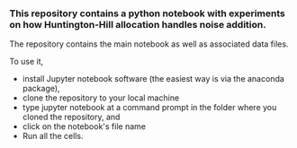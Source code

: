 ### This repository contains a python notebook with experiments on how Huntington-Hill allocation handles noise addition.

The repository contains the main notebook as well as associated data files.

To use it,

* install Jupyter notebook software (the easiest way is via the anaconda package),
* clone the repository to your local machine
* type jupyter notebook at a command prompt in the folder where you cloned the repository, and
* click on the notebook's file name
* Run all the cells.

